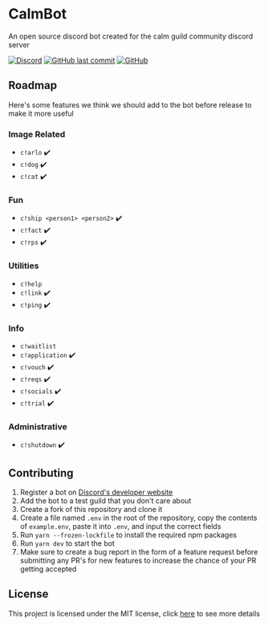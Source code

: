 # CalmBot

An open source discord bot created for the calm guild community discord server

[![Discord](https://img.shields.io/discord/501501905508237312?style=flat-square)](https://discord.gg/calm)
[![GitHub last commit](https://img.shields.io/github/last-commit/CalmGuild/CalmBot?style=flat-square)](https://github.com/CalmGuild/CalmBot/commits/master)
[![GitHub](https://img.shields.io/github/license/CalmGuild/CalmBot?style=flat-square)](https://github.com/CalmGuild/CalmBot/blob/master/LICENSE)

## Roadmap

Here's some features we think we should add to the bot before release to make it more useful

### Image Related

- `c!arlo` ✔️
- `c!dog` ✔️
- `c!cat` ✔️

### Fun

- `c!ship <person1> <person2>` ✔️
- `c!fact` ✔️
- `c!rps` ✔️

### Utilities

- `c!help`
- `c!link` ✔️
- `c!ping` ✔️

### Info

- `c!waitlist`
- `c!application` ✔️
- `c!vouch` ✔️
- `c!reqs` ✔️
- `c!socials` ✔️
- `c!trial` ✔️

### Administrative

- `c!shutdown` ✔️

## Contributing

1. Register a bot on [Discord's developer website](https://discord.com/developers/applications)
2. Add the bot to a test guild that you don't care about
3. Create a fork of this repository and clone it
4. Create a file named `.env` in the root of the repository, copy the contents of `example.env`, paste it into `.env`, and input the correct fields
5. Run `yarn --frozen-lockfile` to install the required npm packages
6. Run `yarn dev` to start the bot
7. Make sure to create a bug report in the form of a feature request before submitting any PR's for new features to increase the chance of your PR getting accepted

## License

This project is licensed under the MIT license, click [here](./LICENSE) to see more details
